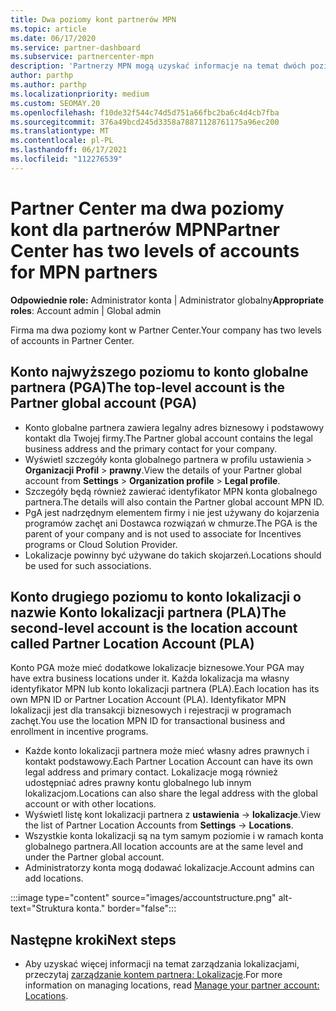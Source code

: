 ```yaml
---
title: Dwa poziomy kont partnerów MPN
ms.topic: article
ms.date: 06/17/2020
ms.service: partner-dashboard
ms.subservice: partnercenter-mpn
description: 'Partnerzy MPN mogą uzyskać informacje na temat dwóch poziomów kont w programie Partner Center: konta globalnego partnera (PGA) i konta lokalizacji partnera (PLA).'
author: parthp
ms.author: parthp
ms.localizationpriority: medium
ms.custom: SEOMAY.20
ms.openlocfilehash: f10de32f544c74d5d751a66fbc2ba6c4d4cb7fba
ms.sourcegitcommit: 376a49bcd245d3358a78871128761175a96ec200
ms.translationtype: MT
ms.contentlocale: pl-PL
ms.lasthandoff: 06/17/2021
ms.locfileid: "112276539"
---
```

# <a name="partner-center-has-two-levels-of-accounts-for-mpn-partners"></a><span data-ttu-id="e6048-103">Partner Center ma dwa poziomy kont dla partnerów MPN</span><span class="sxs-lookup"><span data-stu-id="e6048-103">Partner Center has two levels of accounts for MPN partners</span></span>

<span data-ttu-id="e6048-104">**Odpowiednie role:** Administrator konta | Administrator globalny</span><span class="sxs-lookup"><span data-stu-id="e6048-104">**Appropriate roles**: Account admin | Global admin</span></span>

<span data-ttu-id="e6048-105">Firma ma dwa poziomy kont w Partner Center.</span><span class="sxs-lookup"><span data-stu-id="e6048-105">Your company has two levels of accounts in Partner Center.</span></span>

## <a name="the-top-level-account-is-the-partner-global-account-pga"></a><span data-ttu-id="e6048-106">Konto najwyższego poziomu to konto globalne partnera (PGA)</span><span class="sxs-lookup"><span data-stu-id="e6048-106">The top-level account is the Partner global account (PGA)</span></span>

- <span data-ttu-id="e6048-107">Konto globalne partnera zawiera legalny adres biznesowy i podstawowy kontakt dla Twojej firmy.</span><span class="sxs-lookup"><span data-stu-id="e6048-107">The Partner global account contains the legal business address and the primary contact for your company.</span></span> 
- <span data-ttu-id="e6048-108">Wyświetl szczegóły konta globalnego partnera w profilu ustawienia  >  **Organizacji Profil**  >  **prawny**.</span><span class="sxs-lookup"><span data-stu-id="e6048-108">View the details of your Partner global account from **Settings** > **Organization profile** > **Legal profile**.</span></span>
- <span data-ttu-id="e6048-109">Szczegóły będą również zawierać identyfikator MPN konta globalnego partnera.</span><span class="sxs-lookup"><span data-stu-id="e6048-109">The details will also contain the Partner global account MPN ID.</span></span> 
- <span data-ttu-id="e6048-110">PgA jest nadrzędnym elementem firmy i nie jest używany do kojarzenia programów zachęt ani Dostawca rozwiązań w chmurze.</span><span class="sxs-lookup"><span data-stu-id="e6048-110">The PGA is the parent of your company and is not used to associate for Incentives programs or Cloud Solution Provider.</span></span> 
- <span data-ttu-id="e6048-111">Lokalizacje powinny być używane do takich skojarzeń.</span><span class="sxs-lookup"><span data-stu-id="e6048-111">Locations should be used for such associations.</span></span>

## <a name="the-second-level-account-is-the-location-account-called-partner-location-account-pla"></a><span data-ttu-id="e6048-112">Konto drugiego poziomu to konto lokalizacji o nazwie Konto lokalizacji partnera (PLA)</span><span class="sxs-lookup"><span data-stu-id="e6048-112">The second-level account is the location account called Partner Location Account (PLA)</span></span>

<span data-ttu-id="e6048-113">Konto PGA może mieć dodatkowe lokalizacje biznesowe.</span><span class="sxs-lookup"><span data-stu-id="e6048-113">Your PGA may have extra business locations under it.</span></span> <span data-ttu-id="e6048-114">Każda lokalizacja ma własny identyfikator MPN lub konto lokalizacji partnera (PLA).</span><span class="sxs-lookup"><span data-stu-id="e6048-114">Each location has its own MPN ID or Partner Location Account (PLA).</span></span> <span data-ttu-id="e6048-115">Identyfikator MPN lokalizacji jest dla transakcji biznesowych i rejestracji w programach zachęt.</span><span class="sxs-lookup"><span data-stu-id="e6048-115">You use the location MPN ID for transactional business and enrollment in incentive programs.</span></span>

- <span data-ttu-id="e6048-116">Każde konto lokalizacji partnera może mieć własny adres prawnych i kontakt podstawowy.</span><span class="sxs-lookup"><span data-stu-id="e6048-116">Each Partner Location Account can have its own legal address and primary contact.</span></span> <span data-ttu-id="e6048-117">Lokalizacje mogą również udostępniać adres prawny kontu globalnego lub innym lokalizacjom.</span><span class="sxs-lookup"><span data-stu-id="e6048-117">Locations can also share the legal address with the global account or with other locations.</span></span>
- <span data-ttu-id="e6048-118">Wyświetl listę kont lokalizacji partnera z **ustawienia**  ->  **lokalizacje**.</span><span class="sxs-lookup"><span data-stu-id="e6048-118">View the list of Partner Location Accounts from **Settings** -> **Locations**.</span></span>
- <span data-ttu-id="e6048-119">Wszystkie konta lokalizacji są na tym samym poziomie i w ramach konta globalnego partnera.</span><span class="sxs-lookup"><span data-stu-id="e6048-119">All location accounts are at the same level and under the Partner global account.</span></span>
- <span data-ttu-id="e6048-120">Administratorzy konta mogą dodawać lokalizacje.</span><span class="sxs-lookup"><span data-stu-id="e6048-120">Account admins can add locations.</span></span>

:::image type="content" source="images/accountstructure.png" alt-text="Struktura konta." border="false":::

## <a name="next-steps"></a><span data-ttu-id="e6048-122">Następne kroki</span><span class="sxs-lookup"><span data-stu-id="e6048-122">Next steps</span></span>

- <span data-ttu-id="e6048-123">Aby uzyskać więcej informacji na temat zarządzania lokalizacjami, przeczytaj [zarządzanie kontem partnera: Lokalizacje](manage-locations.md).</span><span class="sxs-lookup"><span data-stu-id="e6048-123">For more information on managing locations, read [Manage your partner account: Locations](manage-locations.md).</span></span>
